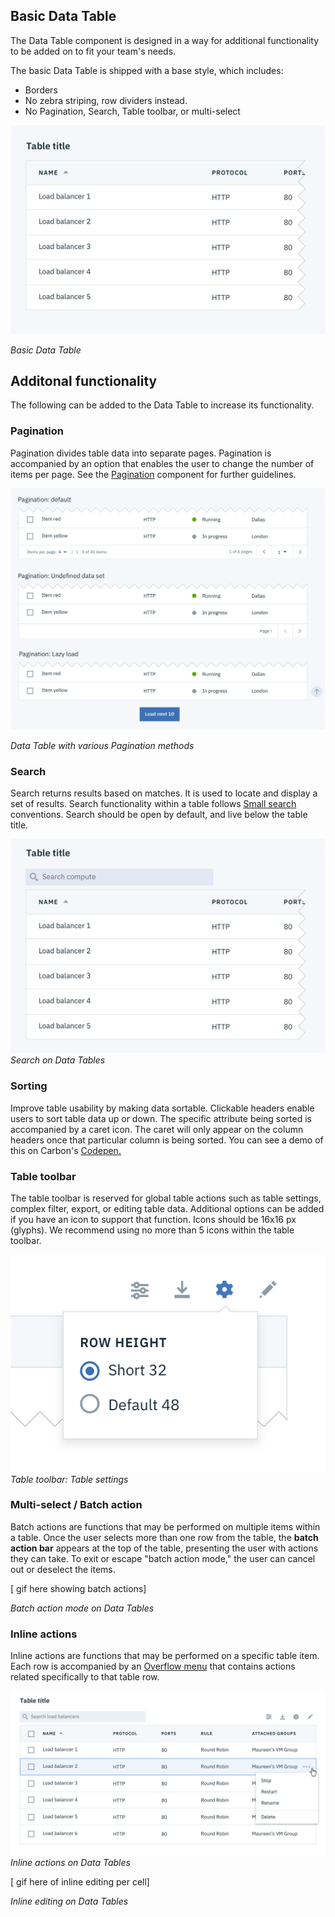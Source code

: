 ## Basic Data Table
The Data Table component is designed in a way for additional functionality to be added on to fit your team's needs.

The basic Data Table is shipped with a base style, which includes:

* Borders
* No zebra striping, row dividers instead.
* No Pagination, Search, Table toolbar, or multi-select

![basic data table](images/data-tables-usage-1.png)

_Basic Data Table_


## Additonal functionality
The following can be added to the Data Table to increase its functionality.

### Pagination
Pagination divides table data into separate pages. Pagination is accompanied by an option that enables the user to change the number of items per page. See the [Pagination](/components/Pagination) component for further guidelines.

![data table with pagination](images/data-tables-usage-2.png)

_Data Table with various Pagination methods_


### Search
Search returns results based on matches. It is used to locate and display a set of results. Search functionality within a table follows [Small search](/components/search) conventions. Search should be open by default, and live below the table title.

![data table with search](images/data-tables-usage-3.png)
_Search on Data Tables_

### Sorting
Improve table usability by making data sortable. Clickable headers enable users to sort table data up or down. The specific attribute being sorted is accompanied by a caret icon. The caret will only appear on the column headers once that particular column is being sorted. You can see a demo of this on Carbon's [Codepen.](https://codepen.io/tjegan/pen/PjjyVN)


### Table toolbar
The table toolbar is reserved for global table actions such as table settings, complex filter, export, or editing table data. Additional options can be added if you have an icon to support that function. Icons should be 16x16 px (glyphs). We recommend using no more than 5 icons within the table toolbar.

![Table toolbar](images/data-tables-usage-6.png)
_Table toolbar: Table settings_

### Multi-select / Batch action
Batch actions are functions that may be performed on multiple items within a table. Once the user selects more than one row from the table, the **batch action bar** appears at the top of the table, presenting the user with actions they can take. To exit or escape "batch action mode," the user can cancel out or deselect the items.  

[ gif here showing batch actions]

_Batch action mode on Data Tables_

### Inline actions
Inline actions are functions that may be performed on a specific table item. Each row is accompanied by an [Overflow menu](/components/overflow-menu) that contains actions related specifically to that table row.

![Inline action on Data Table](images/data-tables-usage-8.png)
_Inline actions on Data Tables_

[ gif here of inline editing per cell]

_Inline editing on Data Tables_
